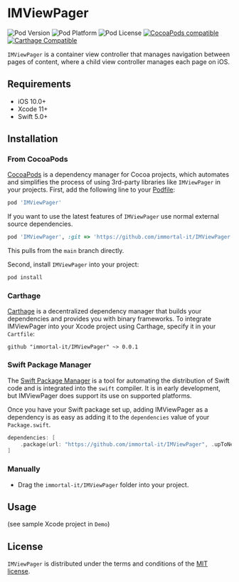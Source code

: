 # IMViewPager

![Pod Version](https://img.shields.io/cocoapods/v/IMViewPager.svg?style=flat)
![Pod Platform](https://img.shields.io/cocoapods/p/IMViewPager.svg?style=flat)
![Pod License](https://img.shields.io/cocoapods/l/IMViewPager.svg?style=flat)
[![CocoaPods compatible](https://img.shields.io/badge/CocoaPods-compatible-green.svg?style=flat)](https://cocoapods.org)
[![Carthage Compatible](https://img.shields.io/badge/Carthage-compatible-4BC51D.svg?style=flat)](https://github.com/Carthage/Carthage)

`IMViewPager` is a container view controller that manages navigation between pages of content, where a child view controller manages each page on iOS.

## Requirements

- iOS 10.0+
- Xcode 11+
- Swift 5.0+

## Installation

### From CocoaPods

[CocoaPods](http://cocoapods.org) is a dependency manager for Cocoa projects, which automates and simplifies the process of using 3rd-party libraries like `IMViewPager` in your projects. First, add the following line to your [Podfile](http://guides.cocoapods.org/using/using-cocoapods.html):

```ruby
pod 'IMViewPager'
```

If you want to use the latest features of `IMViewPager` use normal external source dependencies.

```ruby
pod 'IMViewPager', :git => 'https://github.com/immortal-it/IMViewPager.git'
```

This pulls from the `main` branch directly.

Second, install `IMViewPager` into your project:

```ruby
pod install
```

### Carthage

[Carthage](https://github.com/Carthage/Carthage) is a decentralized dependency manager that builds your dependencies and provides you with binary frameworks. To integrate IMViewPager into your Xcode project using Carthage, specify it in your `Cartfile`:

```ogdl
github "immortal-it/IMViewPager" ~> 0.0.1
```

### Swift Package Manager

The [Swift Package Manager](https://swift.org/package-manager/) is a tool for automating the distribution of Swift code and is integrated into the `swift` compiler. It is in early development, but IMViewPager does support its use on supported platforms.

Once you have your Swift package set up, adding IMViewPager as a dependency is as easy as adding it to the `dependencies` value of your `Package.swift`.

```swift
dependencies: [
    .package(url: "https://github.com/immortal-it/IMViewPager", .upToNextMajor(from: "0.0.1"))
]
```

### Manually

* Drag the `immortal-it/IMViewPager` folder into your project.

## Usage

(see sample Xcode project in `Demo`)

## License

`IMViewPager` is distributed under the terms and conditions of the [MIT license](https://github.com/immortal-it/IMViewPager/LICENSE).
